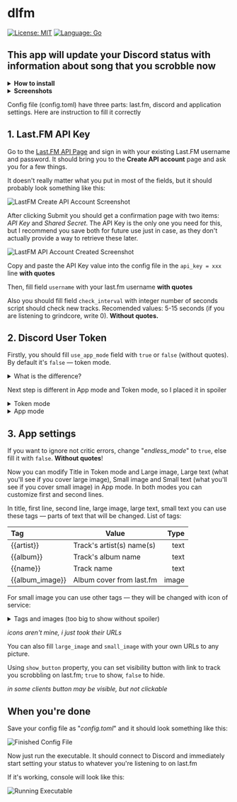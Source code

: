 # dlfm

 [![License: MIT](https://img.shields.io/badge/License-MIT-yellow.svg)](https://opensource.org/licenses/MIT) [![Language: Go](https://img.shields.io/static/v1?message=Go&labelColor=5c5c5c&color=00ADD8&label=Language "Go")](https://go.dev/ "Go")
## This app will update your Discord status with information about song that you scrobble now

<details><summary><b>How to install</b></summary>

### Download compiled version (recommended):

Just go to [releases pages](https://github.com/dikey0ficial/dlfm/releases), choose binary and download it. All binaries are portable.

### Building from source

1. Install Go 1.16 or newer and git

2. Clone repository (`git clone https://github.com/dikey0ficial/dlfm.git`) and get in its directory
3. Cd into `cmd/dlfm`
4. Just make `go build .` (or `go install .` to get binary in `$GOPATH/bin`)


</details>

<details><summary><b>Screenshots</b></summary>

#### Token mode:
Profile screenshot:

![Profile screenshot](https://i.imgur.com/SbtvFJa.png "Profile screenshot")

Screenshot from list of users:

![Screenshot from list of users](https://i.imgur.com/x5mWIXR.png "Screenshot from list of users") 

#### App mode:

Profile screenshot:

![Profile screenshot](https://i.imgur.com/Pfq1qth.png "Profile screenshot")

Screenshot from list of users:

![Screenshot from list of users](https://i.imgur.com/F5E1GPz.png "Screenshot from list of users")

</details>

Config file (config.toml) have three parts: last.fm, discord and application settings.
Here are instruction to fill it correctly

## **1. Last.FM API Key**

Go to the [Last.FM API Page](https://www.last.fm/api/account/create) and sign in with your existing Last.FM username and password. It should bring you to the **Create API account** page and ask you for a few things.

It doesn't really matter what you put in most of the fields, but it should probably look something like this:

![LastFM Create API Account Screenshot](https://i.imgur.com/VQYa8nr.png?1)

After clicking Submit you should get a confirmation page with two items: *API Key* and *Shared Secret*. The API Key is the only one you need for this, but I recommend you save both for future use just in case, as they don't actually provide a way to retrieve these later.

![LastFM API Account Created Screenshot](https://i.imgur.com/1Qb7LeO.png "don't ask why names aren't same")

Copy and paste the API Key value into the config file in the `api_key = xxx` line **with quotes**

Then, fill field `username` with your last.fm username **with quotes**

Also you should fill field `check_interval` with integer number of seconds script should check new tracks. Recomended values: 5-15 seconds (if you are listening to grindcore, write 0). **Without quotes.**

## **2. Discord User Token**

Firstly, you should fill `use_app_mode` field with `true` or `false` (without quotes). By default it's `false` — token mode.

<details><summary>What is the difference?</summary>

| Token mode                  |               App mode |
|:----------------------------|-----------------------:|
| Using user token (unsafe)   |   Using application ID |
| Hard to get token           |         Easy to get ID |
| "Listening to ..."          |          "Playing ..." |
| Custom title                |         Title is fixed |
| No images                   | Large and small images |
| No image texts              |     Custom image texts |
| Can't work with text status | Works with text status |
</details>

Next step is different in App mode and Token mode, so I placed it in spoiler

<details><summary>Token mode</summary>

1. Go to Discord app
2. Press **Ctrl+R** (or **Cmd+R** on Mac)
3. Click the "*Application*" tab
4. Click and expand the "*Local Storage*" section
5. Click on the only entry in this section, *"https://discord.com/"*
6. Press **Ctrl+Shift+I** (or **Cmd+Shift+I** on Mac)
7. Wait few seconds
8. Right click -> Edit Value in the field to the right of "*token*"
9. Copy and paste the token value into the config file on the `token = discordtoken` line **saving quotes**.

![Desktop Token](https://i.imgur.com/sPs0New.png)
</details>

<details><summary>App mode</summary>

1. Go to [Discord Developer Portal's Applications page](https://discord.com/developers/applications "link")
2. Click to *"New application"* button
3. Type the name you want to see as title in your status (for example, type "qwe42" to see "Plaing qwe42" status)
4. Copy and paste *Application ID* into `app_id = 0123456789101112` line. **Delete quotes**!

![New application](https://i.imgur.com/Qd85IeE.png)

![Application ID](https://i.imgur.com/qphnFDa.png)
</details>

## **3. App settings**

If you want to ignore not critic errors, change "*endless_mode*" to `true`, else fill it with `false`. **Without quotes**!

Now you can modify Title in Token mode and Large image, Large text (what you'll see if you cover large image),
Small image and Small text (what you'll see if you cover small image) in App mode. In both modes you can customize first and second lines.

In title, first line, second line, large image, large text, small text you can use these tags — parts of text that will be changed.
List of tags:

| Tag             |                     Value |    Type    |
|:----------------|---------------------------|-----------:|
| {{artist}}      | Track's artist(s) name(s) |    text    |
| {{album}}       | Track's album name        |    text    |
| {{name}}        | Track name                |    text    |
| {{album_image}} | Album cover from last.fm  |    image   |

For small image you can use other tags — they will be changed with icon of service:

<details><summary>Tags and images (too big to show without spoiler)</summary>

| Tag             |                                                                                                                                          Icon |
|:----------------|----------------------------------------------------------------------------------------------------------------------------------------------:|
| {{lastfm}}      | ![](https://avatars.yandex.net/get-music-user-playlist/28719/105290895.103.28626/m1000x1000?1465363459368&webp=false)                         |
| {{deezer}}      | ![](https://www.macupdate.com/images/icons512/60905.png)                                                                                      |
| {{youtube}}     | ![](https://seeklogo.com/images/Y/youtube-music-logo-50422973B2-seeklogo.com.png)                                                             |
| {{apple}}       | ![](https://logosmarken.com/wp-content/uploads/2020/11/Apple-Music-Zeichen.png)                                                               |
| {{vk}}          | ![](https://seeklogo.com/images/V/vk-icon-logo-10188561D5-seeklogo.com.png)                                                                   |
| {{yandex}}      | ![](https://download.cdn.yandex.net/from/yandex.ru/support/ru/music/files/icon_main.png)                                                      |
| {{soundcloud}}  | ![](https://icons.iconarchive.com/icons/sicons/basic-round-social/512/soundcloud-icon.png)                                                    |

</details>

*icons aren't mine, i just took their URLs*

You can also fill `large_image` and `small_image` with your own URLs to any picture.

Using `show_button` property, you can set visibility button with link to track you scrobbling on last.fm; `true` to show, `false` to hide.

*in some clients button may be visible, but not clickable*


## When you're done

Save your config file as "*config.toml*" and it should look something like this:

![Finished Config File](https://i.imgur.com/JVJOVy8.png)

Now just run the executable. It should connect to Discord and immediately start setting your status to whatever you're listening to on last.fm

If it's working, console will look like this:

![Running Executable](https://i.imgur.com/uDjruCs.png)
